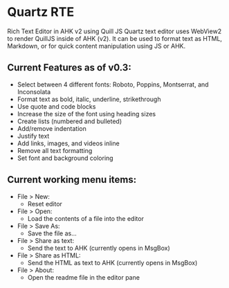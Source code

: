 # Quartz RTE
 Rich Text Editor in AHK v2 using Quill JS 
 Quartz text editor uses WebView2 to render QuillJS inside of AHK (v2).
 It can be used to format text as HTML, Markdown, or for quick content manipulation using JS or AHK.

 ## Current Features as of v0.3:

 * Select between 4 different fonts: Roboto, Poppins, Montserrat, and Inconsolata
 * Format text as bold, italic, underline, strikethrough
 * Use quote and code blocks
 * Increase the size of the font using heading sizes
 * Create lists (numbered and bulleted)
 * Add/remove indentation
 * Justify text
 * Add links, images, and videos inline
 * Remove all text formatting
 * Set font and background coloring

 ## Current working menu items:

 - File > New:
    - Reset editor
 - File > Open:
    - Load the contents of a file into the editor
- File > Save As:
    - Save the file as... 
 - File > Share as text:
    - Send the text to AHK (currently opens in MsgBox)
 - File > Share as HTML:
    - Send the HTML as text to AHK (currently opens in MsgBox)
 - File > About:
    - Open the readme file in the editor pane
